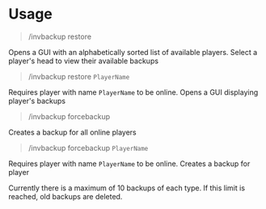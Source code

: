 # Usage
> /invbackup restore

Opens a GUI with an alphabetically sorted list of available players. Select a player's head to view their available backups

> /invbackup restore `PlayerName`

Requires player with name `PlayerName` to be online. Opens a GUI displaying player's backups


> /invbackup forcebackup

Creates a backup for all online players

> /invbackup forcebackup `PlayerName`

Requires player with name `PlayerName` to be online. Creates a backup for player


Currently there is a maximum of 10 backups of each type. If this limit is reached, old backups are deleted.